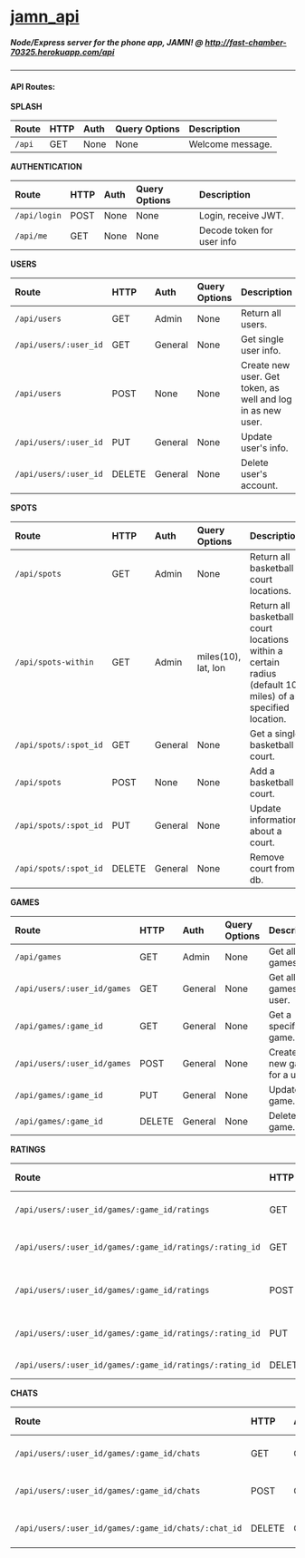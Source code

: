 # [jamn_api](http://fast-chamber-70325.herokuapp.com/api)

##### Node/Express server for the phone app, __JAMN!__ @ http://fast-chamber-70325.herokuapp.com/api

---
#### API Routes:

__SPLASH__

| Route  | HTTP | Auth | Query Options | Description      | 
| :----- | :--- | :--- | :------------ | :--------------- |
| `/api` | GET  | None | None          | Welcome message. |

__AUTHENTICATION__

| Route        | HTTP | Auth | Query Options | Description                | 
| :----------- | :--- | :--- | :------------ | :------------------------- |
| `/api/login` | POST | None | None          | Login, receive JWT.        |
| `/api/me`    | GET  | None | None          | Decode token for user info |

__USERS__

| Route                 | HTTP    | Auth    | Query Options | Description                                                 | 
| :-------------------- | :------ | :------ | :------------ | :---------------------------------------------------------- |
| `/api/users`          | GET     | Admin   | None          | Return all users.                                           |
| `/api/users/:user_id` | GET     | General | None          | Get single user info.                                       |
| `/api/users`          | POST    | None    | None          | Create new user. Get token, as well and log in as new user. |
| `/api/users/:user_id` | PUT     | General | None          | Update user's info.                                         |
| `/api/users/:user_id` | DELETE  | General | None          | Delete user's account.                                      |

__SPOTS__

| Route                 | HTTP    | Auth    | Query Options       | Description                                                                                               | 
| :-------------------- | :------ | :------ | :------------------ | :-------------------------------------------------------------------------------------------------------- |
| `/api/spots`          | GET     | Admin   | None                | Return all basketball court locations.                                                                    |
| `/api/spots-within`   | GET     | Admin   | miles(10), lat, lon | Return all basketball court locations within a certain radius (default 10 miles) of a specified location. |
| `/api/spots/:spot_id` | GET     | General | None                | Get a single basketball court.                                                                            |
| `/api/spots`          | POST    | None    | None                | Add a basketball court.                                                                                   |
| `/api/spots/:spot_id` | PUT     | General | None                | Update information about a court.                                                                         |
| `/api/spots/:spot_id` | DELETE  | General | None                | Remove court from db.                                                                                     |

__GAMES__

| Route                       | HTTP    | Auth    | Query Options | Description                   | 
| :-------------------------- | :------ | :------ | :------------ | :---------------------------- |
| `/api/games`                | GET     | Admin   | None          | Get all games.                |
| `/api/users/:user_id/games` | GET     | General | None          | Get all games of a user.      |
| `/api/games/:game_id`       | GET     | General | None          | Get a specific game.          |
| `/api/users/:user_id/games` | POST    | General | None          | Create a new game for a user. |
| `/api/games/:game_id`       | PUT     | General | None          | Update a game.                |
| `/api/games/:game_id`       | DELETE  | General | None          | Delete a game.                |

__RATINGS__

| Route                                                   | HTTP    | Auth    | Query Options | Description                             | 
| :------------------------------------------------------ | :------ | :------ | :------------ | :-------------------------------------- |
| `/api/users/:user_id/games/:game_id/ratings`            | GET     | General | None          | Get all ratings of a game.              |
| `/api/users/:user_id/games/:game_id/ratings/:rating_id` | GET     | General | None          | Get a specific rating.                  |
| `/api/users/:user_id/games/:game_id/ratings`            | POST    | General | None          | Create a new rating about the opponent. |
| `/api/users/:user_id/games/:game_id/ratings/:rating_id` | PUT     | General | None          | Update the opponent's rating.           |
| `/api/users/:user_id/games/:game_id/ratings/:rating_id` | DELETE  | Admin   | None          | Delete a rating.                        |

__CHATS__

| Route                                               | HTTP    | Auth    | Query Options | Description                  | 
| :-------------------------------------------------- | :------ | :------ | :------------ | :--------------------------- |
| `/api/users/:user_id/games/:game_id/chats`          | GET     | General | None          | Get all messages of a game   |
| `/api/users/:user_id/games/:game_id/chats`          | POST    | General | None          | Create a new message         |
| `/api/users/:user_id/games/:game_id/chats/:chat_id` | DELETE  | General | None          | Delete a previous message    |


